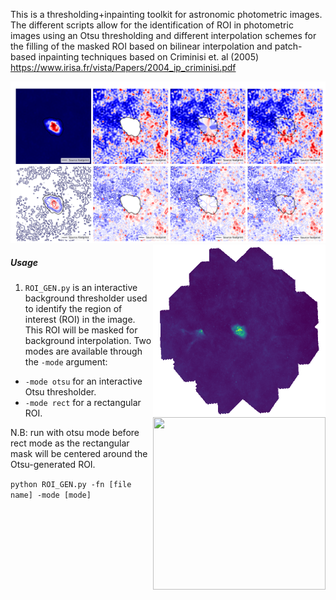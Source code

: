 This is a thresholding+inpainting toolkit for astronomic photometric images. The different scripts allow for the identification of ROI in photometric images using an Otsu thresholding and different interpolation schemes for the filling of the masked ROI based on bilinear interpolation and patch-based inpainting techniques based on Criminisi et. al (2005) https://www.irisa.fr/vista/Papers/2004_ip_criminisi.pdf 

![Comparision](/images/out.jpg)
<img align="right" src="images/ROI_GEN.gif" width="276" height="276">
<img align="right" src="images/ROI_GEN_2.gif" width="276" height="276">

##### Usage
1. `ROI_GEN.py` is an interactive background thresholder used to identify the region of interest (ROI) in the image. This ROI will be masked for background interpolation. Two modes are available through the `-mode` argument:
  - `-mode otsu` for an interactive Otsu thresholder.
  - `-mode rect` for a rectangular ROI.

N.B: run with otsu mode before rect mode as the rectangular mask will be centered around the Otsu-generated ROI.

`python ROI_GEN.py -fn [file name] -mode [mode]`
